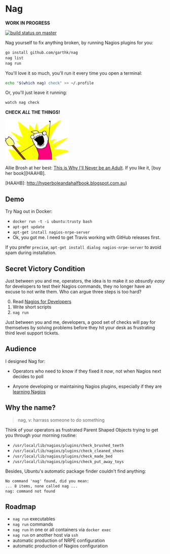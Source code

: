 # Nag

**WORK IN PROGRESS**

[![build status on master](https://api.travis-ci.org/garthk/nag.svg?branch=master)](https://travis-ci.org/garthk/nag)

Nag yourself to fix anything broken, by running Nagios plugins for you:

```sh
go install github.com/garthk/nag
nag list
nag run
```

You'll love it so much, you'll run it every time you open a terminal:

```sh
echo "$(which nag) check" >> ~/.profile
```

Or, you'll just leave it running:

```sh
watch nag check
```

**CHECK _ALL_ THE THINGS!**

![Allie Brosh preparing for her new life as an adult](doc/ALL-THE-THINGS-50.png)

Allie Brosh at her best: [This is Why I'll Never be an Adult][TIWINBA]. If you like it, [buy her book][HAAHB].

[TIWINBA]: http://hyperboleandahalf.blogspot.com.au/2010/06/this-is-why-ill-never-be-adult.html
[HAAHB]: http://hyperboleandahalfbook.blogspot.com.au)

## Demo

Try Nag out in Docker:

* `docker run -t -i ubuntu:trusty bash`
* `apt-get update`
* `apt-get install nagios-nrpe-server`
* Ok, you got me. I need to get Travis working with GitHub releases first.

If you prefer `precise`, `apt-get install dialog nagios-nrpe-server` to avoid
spam during installation.

## Secret Victory Condition

Just between you and me, operators, the idea is to make it _so absurdly easy_
for developers to test their Nagios commands, they no longer have an excuse to
not write them. Who can argue three steps is too hard?

0. Read [Nagios for Developers][NFD]
0. Write short scripts
0. `nag run`

Just between you and me, developers, a good set of checks will pay for
themselves by solving problems before they hit your desk as frustrating third
level support tickets.

[NFD]:doc/nagios-for-developers.md

## Audience

I designed Nag for:

* Operators who need to know if they fixed it _now_, not when
  Nagios next decides to poll

* Anyone developing or maintaining Nagios plugins, especially if they are
  [learning Nagios][NFD]

## Why the name?

> nag, v: harrass someone to do something

Think of your operators as frustrated Parent Shaped Objects trying to get you
through your morning routine:

* `/usr/local/lib/nagios/plugins/check_brushed_teeth`
* `/usr/local/lib/nagios/plugins/check_cleaned_shoes`
* `/usr/local/lib/nagios/plugins/check_made_bed`
* `/usr/local/lib/nagios/plugins/check_put_away_toys`

Besides, Ubuntu's automatic package finder couldn't find anything:

```
No command 'nag' found, did you mean:
... 8 items, none called nag ...
nag: command not found
```

## Roadmap

* `nag run` executables
* `nag run` commands
* `nag run` in one or all containers via `docker exec`
* `nag run` on another host via `ssh`
* automatic production of NRPE configuration
* automatic production of Nagios configuration

[Plugin API]: http://nagios.sourceforge.net/docs/3_0/pluginapi.html
[exported resources]: https://docs.puppetlabs.com/guides/exported_resources.html
[mines]: http://docs.saltstack.com/en/latest/topics/mine/
[nagiosplugin]: https://pypi.python.org/pypi/nagiosplugin/1.2.2
[NCSA]: https://exchange.nagios.org/directory/Addons/Passive-Checks/NSCA--2D-Nagios-Service-Check-Acceptor/details
[NRPE]: https://exchange.nagios.org/directory/Addons/Monitoring-Agents/NRPE--2D-Nagios-Remote-Plugin-Executor/details
[passive]: https://exchange.nagios.org/directory/Addons/Passive-Checks
